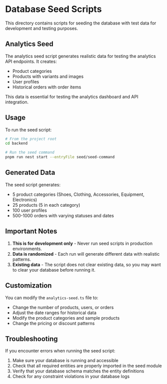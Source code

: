 # Database Seed Scripts

This directory contains scripts for seeding the database with test data for development and testing purposes.

## Analytics Seed

The analytics seed script generates realistic data for testing the analytics API endpoints. It creates:

- Product categories
- Products with variants and images
- User profiles
- Historical orders with order items

This data is essential for testing the analytics dashboard and API integration.

## Usage

To run the seed script:

```bash
# From the project root
cd backend

# Run the seed command
pnpm run nest start --entryFile seed/seed-command
```

## Generated Data

The seed script generates:

- 5 product categories (Shoes, Clothing, Accessories, Equipment, Electronics)
- 25 products (5 in each category)
- 100 user profiles
- 500-1000 orders with varying statuses and dates

## Important Notes

1. **This is for development only** - Never run seed scripts in production environments.
2. **Data is randomized** - Each run will generate different data with realistic patterns.
3. **Existing data** - The script does not clear existing data, so you may want to clear your database before running it.

## Customization

You can modify the `analytics-seed.ts` file to:

- Change the number of products, users, or orders
- Adjust the date ranges for historical data
- Modify the product categories and sample products
- Change the pricing or discount patterns

## Troubleshooting

If you encounter errors when running the seed script:

1. Make sure your database is running and accessible
2. Check that all required entities are properly imported in the seed module
3. Verify that your database schema matches the entity definitions
4. Check for any constraint violations in your database logs 